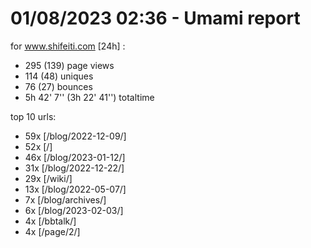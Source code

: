 # 01/08/2023 02:36 - Umami report
for www.shifeiti.com [24h] :

 - 295 (139) page views
 - 114 (48) uniques
 - 76 (27) bounces
 - 5h 42' 7'' (3h 22' 41'') totaltime


top 10 urls:
 - 59x [/blog/2022-12-09/]
 - 52x [/]
 - 46x [/blog/2023-01-12/]
 - 31x [/blog/2022-12-22/]
 - 29x [/wiki/]
 - 13x [/blog/2022-05-07/]
 - 7x [/blog/archives/]
 - 6x [/blog/2023-02-03/]
 - 4x [/bbtalk/]
 - 4x [/page/2/]


